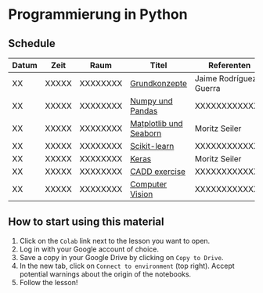 # Programmierung in Python

## Schedule

| Datum | Zeit  | Raum     | Titel                       | Referenten             |
| ----- | ----- | -------- | --------------------------- | ---------------------- |
| XX    | XXXXX | XXXXXXXX | [Grundkonzepte][1]          | Jaime Rodríguez-Guerra |
| XX    | XXXXX | XXXXXXXX | [Numpy und Pandas][2]       | XXXXXXXXXXXXX          |
| XX    | XXXXX | XXXXXXXX | [Matplotlib und Seaborn][3] | Moritz Seiler          |
| XX    | XXXXX | XXXXXXXX | [Scikit-learn][4]           | XXXXXXXXXXXXX          |
| XX    | XXXXX | XXXXXXXX | [Keras][5]                  | Moritz Seiler          |
| XX    | XXXXX | XXXXXXXX | [CADD exercise][6]          | XXXXXXXXXXXXX          |
| XX    | XXXXX | XXXXXXXX | [Computer Vision][7]        | XXXXXXXXXXXXX          |

<!-- TODO: Update branch name to tagged release -->

[1]: https://colab.research.google.com/github/volkamerlab/ai_in_medicine/blob/update-2021.02/week1_session1_grundkonzepte.ipynb
[2]: https://colab.research.google.com/github/volkamerlab/ai_in_medicine/blob/update-2021.02/week1_session2_numpy_pandas.ipynb
[3]: https://colab.research.google.com/github/volkamerlab/ai_in_medicine/blob/update-2021.02/week1_session3_matplotlib.ipynb
[4]: https://colab.research.google.com/github/volkamerlab/ai_in_medicine/blob/update-2021.02/week1_session4_intro_to_ml_and_scikit_learn.ipynb
[5]: https://colab.research.google.com/github/volkamerlab/ai_in_medicine/blob/update-2021.02/week1_session5_deep_learning.ipynb
[6]: https://colab.research.google.com/github/volkamerlab/ai_in_medicine/blob/update-2021.02/week2_session1_cadd_exercise.ipynb
[7]: https://colab.research.google.com/github/volkamerlab/ai_in_medicine/blob/update-2021.02/week2_session2_images-MRI-dl.ipynb

## How to start using this material

1. Click on the `Colab` link next to the lesson you want to open.
2. Log in with your Google account of choice.
3. Save a copy in your Google Drive by clicking on `Copy to Drive`.
4. In the new tab, click on `Connect to environment` (top right). Accept potential warnings about the origin of the notebooks.
5. Follow the lesson!
